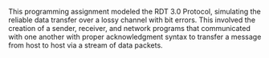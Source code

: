 This programming assignment modeled the RDT 3.0 Protocol, simulating the reliable data transfer over a lossy channel with bit errors. This involved the creation of a sender, receiver, and network programs that communicated with one another with proper acknowledgment syntax to transfer a message from host to host via a stream of data packets.
